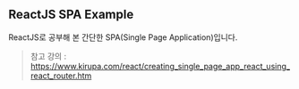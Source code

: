 ## ReactJS SPA Example

ReactJS로 공부해 본 간단한 SPA(Single Page Application)입니다.
<br/>
> 참고 강의 : https://www.kirupa.com/react/creating_single_page_app_react_using_react_router.htm
